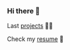 ### Hi there 👋 

Last [projects](https://alexcumplido.github.io/frontend-projects/) 👨‍💻

Check my [resume](https://bit.ly/3xoNT6h) 📄